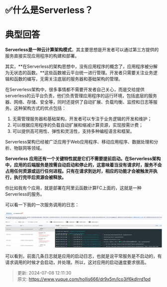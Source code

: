# ✅什么是Serverless？

# 典型回答


**Serverless是一种云计算架构模式**，其主要思想是开发者可以通过第三方提供的服务直接实现应用程序的构建和部署。



其实，**在Serverless的架构思想中，没有应用程序的概念了，应用程序被分解为无状态的函数。**这些函数被云平台统一进行管理。开发者只需要关注业务逻辑和函数的编写，无需关注底层的服务器和基础架构的管理。



在Serverless架构中，很多事情都不需要开发者自己关心，而是交给提供serverless的云平台负责，他们负责管理应用程序的运行环境，包括底层的服务器、网络、存储、安全等，同时还提供了自动扩展、负载均衡、监控和日志等服务。这种架构方式的优点包括：



1. 无需管理服务器和基础架构，开发者可以专注于业务逻辑的开发和维护；
2. 可以根据应用程序的负载自动扩展和缩减计算资源，实现按需计费；
3. 可以提供高可用性、弹性和灵活性，支持多种编程语言和框架。



Serverless架构已经被广泛应用于Web应用程序、移动应用程序、数据处理和分析、物联网等领域。



**Serverless 应用还有一个关键特性就是它们不需要提前启动。在Serverless架构中，应用的后端服务是按需自动启动和停止的，这意味着当没有请求时，服务不会占用任何资源或运行任何进程。只有在请求到达时，相应的功能才会被触发并执行，执行完毕后资源会被释放。**



你比如我有个应用，就是部署在阿里云函数计算FC上面的，这就是一种Serverless的服务。



可以看一下我的一次服务调用的日志：



![1708756493785-a517da4a-4331-4cbc-ab85-7741d72eeb4e.png](./img/8SqDxpWUbm-5Ns1j/1708756493785-a517da4a-4331-4cbc-ab85-7741d72eeb4e-924720.png)



可以看到，前面几条日志就是应用的启动日志，也就是说平常服务是不启动的，有请求调用的时候才会启动，并处理。所以，这对应用的启动速度要求很高。



> 更新: 2024-07-08 12:11:30  
> 原文: <https://www.yuque.com/hollis666/dr9x5m/lco3if6kdlrrd1pd>